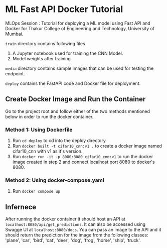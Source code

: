 # ML Fast API Docker Tutorial
MLOps Session : Tutorial for deploying a ML model using Fast API and Docker for Thakur College of Engineering and Technology, University of Mumbai.

`train` directory contains following files
1. A Jupyter notebook used for training the CNN Model.
2. Model weights after training

`media` directory contains sample images that can be used for testing the endpoint.

`deploy` contains the FastAPI code and Docker file for deployment.

## Create Docker Image and Run the Container

Go to the project root and follow either of the two methods mentioned below in order to run the docker container.

### Method 1: Using Dockerfile
1. Run `cd deploy` to cd into the deploy directory
3. Run `docker built -t cifar10_cnn:v1 .` to create a docker image named cifar10_cnn with v1 as it's version.
4. Run `docker run -it -p 8080:8080 cifar10_cnn:v1` to run the docker image created in step 2 and connect localhost port 8080 to docker's 8080.

### Method 2: Using docker-compose.yaml
1. Run `docker compose up`

## Infernece

After running the docker container it should host an API at `localhost:8080/api/get_predictions`. It can also be accessed using Swagge UI at  `localhost:8080/docs`. You can pass an image to the API and it should return the prediction for the image from the following classes: 'plane', 'car', 'bird', 'cat', 'deer', 'dog', 'frog', 'horse', 'ship', 'truck'.
